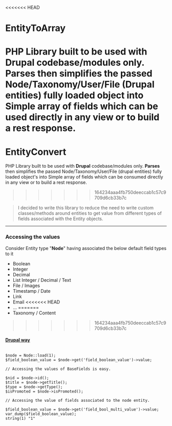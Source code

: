 <<<<<<< HEAD
# EntityToArray

PHP Library built to be used with Drupal codebase/modules only. **Parses** then simplifies the passed Node/Taxonomy/User/File (Drupal entities) fully loaded object into Simple array of fields which can be used directly in any view or to build a rest response.
=======
# EntityConvert

PHP Library built to be used with **Drupal** codebase/modules only. **Parses** then simplifies the passed Node/Taxonomy/User/File (drupal entities) fully loaded object's into Simple array of fields which can be consumed directly in any view or to build a rest response.
>>>>>>> 164234aaa4fb750deeccab1c57c9709d6cb33b7c

> I decided to write this library to reduce the need to write custom classes/methods around entities to get value from different types of fields associated with the Entity objects.

---

### Accessing the values 

Consider Entity type "**Node**" having associated the below default field types to it

- Boolean
- Integer
- Decimal
- List Integer / Decimal / Text
- File / Images
- Timestamp / Date
- Link
- Email
<<<<<<< HEAD
- ...
=======
- Taxonomy / Content
>>>>>>> 164234aaa4fb750deeccab1c57c9709d6cb33b7c

#### <ins>Drupal way</ins>

```

$node = Node::load(1);
$field_boolean_value = $node->get('field_boolean_value')->value;

// Accessing the values of BaseFields is easy.

$nid = $node->id();
$title = $node->getTitle();
$type = $node->getType();
$isPromoted = $node->isPromoted();

// Accessing the value of fields associated to the node entity.

$field_boolean_value = $node->get('field_bool_multi_value')->value;
var_dump($field_boolean_value);
string(1) "1"



```